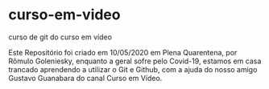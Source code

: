 # curso-em-video
 curso de git do curso em vídeo

Este Repositório foi criado em 10/05/2020 em Plena Quarentena,
por Rômulo Goleniesky, enquanto a geral sofre pelo Covid-19, estamos em casa trancado aprendendo a utilizar o Git e Github, 
com a ajuda do nosso amigo Gustavo Guanabara do canal Curso em Vídeo.